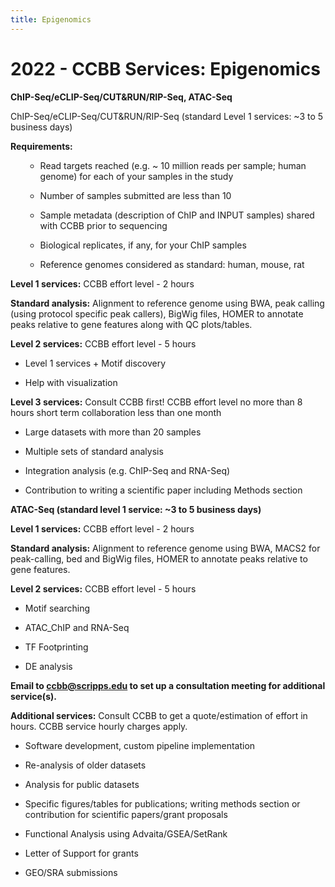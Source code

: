```yaml
---
title: Epigenomics
---
```


# 2022 - CCBB Services: Epigenomics

**ChIP-Seq/eCLIP-Seq/CUT&RUN/RIP-Seq, ATAC-Seq**

ChIP-Seq/eCLIP-Seq/CUT&RUN/RIP-Seq (standard Level 1 services: ~3 to 5
business days)

**Requirements:**
<ol>

-   Read targets reached (e.g. ~ 10 million reads per sample; human
    genome) for each of your samples in the study

-   Number of samples submitted are less than 10

-   Sample metadata (description of ChIP and INPUT samples) shared with
    CCBB prior to sequencing

-   Biological replicates, if any, for your ChIP samples

-   Reference genomes considered as standard: human, mouse, rat

</ol>

**Level 1 services:** CCBB effort level - 2 hours

**Standard analysis:** Alignment to reference genome using BWA, peak
calling (using protocol specific peak callers), BigWig files, HOMER to
annotate peaks relative to gene features along with QC plots/tables.

**Level 2 services:** CCBB effort level - 5 hours

-   Level 1 services + Motif discovery

-   Help with visualization

**Level 3 services:** Consult CCBB first! CCBB effort level no more than
8 hours short term collaboration less than one month

-   Large datasets with more than 20 samples

-   Multiple sets of standard analysis

-   Integration analysis (e.g. ChIP-Seq and RNA-Seq)

-   Contribution to writing a scientific paper including Methods section

**ATAC-Seq (standard level 1 service: ~3 to 5 business days)**

**Level 1 services:** CCBB effort level - 2 hours

**Standard analysis:** Alignment to reference genome using BWA, MACS2
for peak-calling, bed and BigWig files, HOMER to annotate peaks relative
to gene features.

**Level 2 services:** CCBB effort level - 5 hours

-   Motif searching

-   ATAC\_ChIP and RNA-Seq

-   TF Footprinting

-   DE analysis

**Email to <a href="mailto:ccbb@scripps.edu">ccbb@scripps.edu</a>
to set up a consultation meeting for additional service(s).**

**Additional services:** Consult CCBB to get a quote/estimation of
effort in hours. CCBB service hourly charges apply.

-   Software development, custom pipeline implementation

-   Re-analysis of older datasets

-   Analysis for public datasets

-   Specific figures/tables for publications; writing methods section or
    contribution for scientific papers/grant proposals

-   Functional Analysis using Advaita/GSEA/SetRank

-   Letter of Support for grants

-   GEO/SRA submissions
